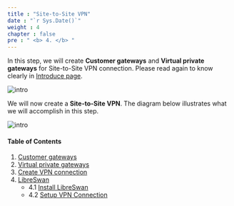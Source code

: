 ```yaml
---
title : "Site-to-Site VPN"
date : "`r Sys.Date()`"
weight : 4
chapter : false
pre : " <b> 4. </b> "
---
```



In this step, we will create **Customer gateways** and **Virtual private gateways** for Site-to-Site VPN connection. Please read again to know clearly in [Introduce page](/1-Introduce#site-to-site-vpn-on-aws).

![intro](/aws-fcj-ws/ws1/images/1.introduce/intro-02.png)



We will now create a **Site-to-Site VPN**. The diagram below illustrates what we will accomplish in this step.


![intro](/aws-fcj-ws/ws1/images/4.sitetositevpn/4.png)


#### Table of Contents
1. [Customer gateways](/4-SitetoSiteVPN/4.1-cgw) 
2. [Virtual private gateways](/4-SitetoSiteVPN/4.2-vpg)
3. [Create VPN connection](/4-SitetoSiteVPN/4.3-createVPNconnection)
4. [LibreSwan](/4-SitetoSiteVPN/4.4-LibreSwan)
   + 4.1 [Install LibreSwan](/4-SitetoSiteVPN/4.4-LibreSwan/4.4.1-InstallLibreVPN)
   + 4.2 [Setup VPN Connection](/4-SitetoSiteVPN/4.4-LibreSwan/4.4.2-SetupVPNConnection)










